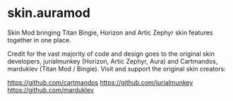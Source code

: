 # skin.auramod
Skin Mod bringing Titan Bingie, Horizon and Artic Zephyr skin features together in one place.

Credit for the vast majority of code and design goes to the original skin developers, jurialmunkey (Horizon, Artic Zephyr, Aura) and Cartmandos, marduklev (Titan Mod / Bingie).
Visit and support the original skin creators:

https://github.com/cartmandos   https://github.com/jurialmunkey   https://github.com/marduklev
